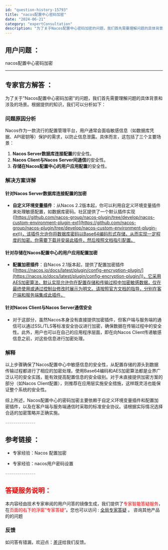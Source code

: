 ```yaml
---
id: "question-history-15793"
title: "nacos配置中心密码加密"
date: "2024-06-21"
category: "expertConsultation"
description: "为了关于Nacos配置中心密码加密的问题，我们首先需要理解问题的具体背景和涉及的场景。根据提供的知识，我们可以分析如下：### 问题原因分析Nacos作为一款流行的配置管理平台，用户通常会面临敏感信息（如数据库凭据、API密钥等）保护的需求，以防止信息泄露。具体而言，这包括了三个主要场景：1. **"
---
```


## 用户问题 ： 
 nacos配置中心密码加密  

---------------
## 专家官方解答 ：

为了关于"Nacos配置中心密码加密"的问题，我们首先需要理解问题的具体背景和涉及的场景。根据提供的知识，我们可以分析如下：

### 问题原因分析
Nacos作为一款流行的配置管理平台，用户通常会面临敏感信息（如数据库凭据、API密钥等）保护的需求，以防止信息泄露。具体而言，这包括了三个主要场景：
1. **Nacos Server数据库连接配置**的安全性。
2. **Nacos Client与Nacos Server间通信**的安全性。
3. **存储在Nacos配置中心的用户应用配置**的安全性。

### 解决方案详解
#### 针对Nacos Server数据库连接配置的加密
- **自定义环境变量插件**：从Nacos 2.2版本起，你可以利用自定义环境变量插件来处理敏感配置，如数据库密码。社区提供了一个默认插件实现([https://github.com/nacos-group/nacos-plugin/tree/develop/nacos-custom-environment-plugin-ext](https://github.com/nacos-group/nacos-plugin/tree/develop/nacos-custom-environment-plugin-ext))，该插件允许你将数据库密码以Base64编码形式存储，从而实现一定程度的加密。你需要下载并安装此插件，然后按照文档指引配置。

#### 针对存储在Nacos配置中心的用户应用配置加密
- **配置加密插件**：自Nacos 2.1版本起，提供了配置加密插件([https://nacos.io/docs/latest/plugin/config-encryption-plugin/](https://nacos.io/docs/latest/plugin/config-encryption-plugin/))，它采用AES加密算法，默认实现允许你在配置存储和传输过程中加密敏感数据，仅在最终使用或通过控制台修改时展示为明文。请按照官方文档的指导，分别在客户端和服务端集成此插件。

#### 针对Nacos Client与Nacos Server通信安全
- 对于这部分，虽然Nacos本身没有直接提供加密插件，但客户端与服务端的通信可以通过SSL/TLS等标准安全协议进行加密，确保数据在传输过程中的安全性。此外，用户也可以在自己的应用程序层面，即在向Nacos Client传递敏感信息之前，对这些信息进行加密处理。

### 解释
以上步骤确保了Nacos配置中心中敏感信息的安全性，从配置存储的源头到数据传输过程都进行了相应的加密处理。使用Base64编码和AES加密算法都是业界广泛认可的安全实践，能有效提高配置信息的安全级别。对于未直接提供加密方案的部分（如Nacos Client配置），则推荐在应用层实施安全措施，这样既灵活也能保证整个系统的安全性。

综上所述，Nacos配置中心的密码加密主要依赖于自定义环境变量插件和配置加密插件，以及在客户端与服务端通信时采取的标准安全协议。请根据实际情况选择合适的加密策略并正确实施。


<font color="#949494">---------------</font> 


## 参考链接 ：

* 专家经验：Nacos 配置加密 
 
 * 专家经验：nacos用户密码设置 


 <font color="#949494">---------------</font> 
 


## <font color="#FF0000">答疑服务说明：</font> 

本内容经由技术专家审阅的用户问答的镜像生成，我们提供了<font color="#FF0000">专家智能答疑服务</font>，在<font color="#FF0000">页面的右下的浮窗”专家答疑“</font>。您也可以访问 : [全局专家答疑](https://answer.opensource.alibaba.com/docs/intro) 。 咨询其他产品的的问题

### 反馈
如问答有错漏，欢迎点：[差评](https://ai.nacos.io/user/feedbackByEnhancerGradePOJOID?enhancerGradePOJOId=15803)给我们反馈。
